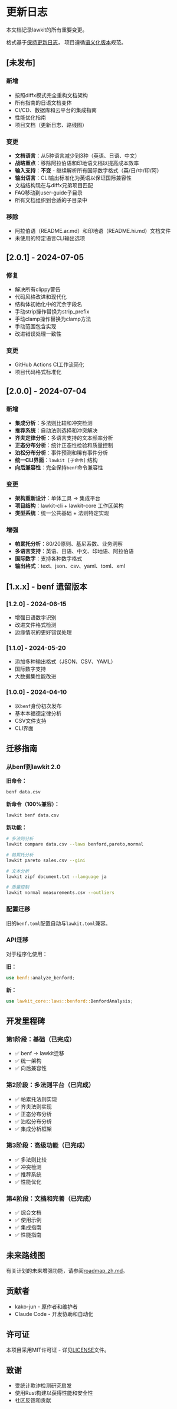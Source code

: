 # 更新日志

本文档记录lawkit的所有重要变更。

格式基于[保持更新日志](https://keepachangelog.com/zh-CN/1.0.0/)，
项目遵循[语义化版本](https://semver.org/lang/zh-CN/)规范。

## [未发布]

### 新增
- 按照diffx模式完全重构文档架构
- 所有指南的日语文档变体
- CI/CD、数据库和云平台的集成指南
- 性能优化指南
- 项目文档（更新日志、路线图）

### 变更
- **文档语言**：从5种语言减少到3种（英语、日语、中文）
- **战略重点**：移除阿拉伯语和印地语文档以提高成本效率
- **输入支持**：**不变** - 继续解析所有国际数字格式（英/日/中/印/阿）
- **输出语言**：CLI输出标准化为英语以保证国际兼容性
- 文档结构现在与diffx兄弟项目匹配
- FAQ移动到user-guide子目录
- 所有文档组织到合适的子目录中

### 移除
- 阿拉伯语（README.ar.md）和印地语（README.hi.md）文档文件
- 未使用的特定语言CLI输出选项

## [2.0.1] - 2024-07-05

### 修复
- 解决所有clippy警告
- 代码风格改进和现代化
- 结构体初始化中的冗余字段名
- 手动strip操作替换为strip_prefix
- 手动clamp操作替换为clamp方法
- 手动范围包含实现
- 改进错误处理一致性

### 变更
- GitHub Actions CI工作流简化
- 项目代码格式标准化

## [2.0.0] - 2024-07-04

### 新增
- **集成分析**：多法则比较和冲突检测
- **推荐系统**：自动法则选择和冲突解决
- **齐夫定律分析**：多语言支持的文本频率分析
- **正态分布分析**：统计正态性检验和质量控制
- **泊松分布分析**：事件预测和稀有事件分析
- **统一CLI界面**：`lawkit [子命令]` 结构
- **向后兼容性**：完全保持`benf`命令兼容性

### 变更
- **架构重新设计**：单体工具 → 集成平台
- **项目结构**：lawkit-cli + lawkit-core 工作区架构
- **类型系统**：统一公共基础 + 法则特定实现

### 增强
- **帕累托分析**：80/20原则、基尼系数、业务洞察
- **多语言支持**：英语、日语、中文、印地语、阿拉伯语
- **国际数字**：支持各种数字格式
- **输出格式**：text、json、csv、yaml、toml、xml

## [1.x.x] - benf 遗留版本

### [1.2.0] - 2024-06-15
- 增强日语数字识别
- 改进文件格式检测
- 边缘情况的更好错误处理

### [1.1.0] - 2024-05-20
- 添加多种输出格式（JSON、CSV、YAML）
- 国际数字支持
- 大数据集性能改进

### [1.0.0] - 2024-04-10
- 以`benf`身份初次发布
- 基本本福德定律分析
- CSV文件支持
- CLI界面

## 迁移指南

### 从benf到lawkit 2.0

**旧命令：**
```bash
benf data.csv
```

**新命令（100%兼容）：**
```bash
lawkit benf data.csv
```

**新功能：**
```bash
# 多法则分析
lawkit compare data.csv --laws benford,pareto,normal

# 帕累托分析
lawkit pareto sales.csv --gini

# 文本分析
lawkit zipf document.txt --language ja

# 质量控制
lawkit normal measurements.csv --outliers
```

### 配置迁移

旧的`benf.toml`配置自动与`lawkit.toml`兼容。

### API迁移

对于程序化使用：

**旧：**
```rust
use benf::analyze_benford;
```

**新：**
```rust
use lawkit_core::laws::benford::BenfordAnalysis;
```

## 开发里程碑

### 第1阶段：基础（已完成）
- ✅ benf → lawkit迁移
- ✅ 统一架构
- ✅ 向后兼容性

### 第2阶段：多法则平台（已完成）
- ✅ 帕累托法则实现
- ✅ 齐夫法则实现
- ✅ 正态分布分析
- ✅ 泊松分布分析
- ✅ 集成分析框架

### 第3阶段：高级功能（已完成）
- ✅ 多法则比较
- ✅ 冲突检测
- ✅ 推荐系统
- ✅ 性能优化

### 第4阶段：文档和完善（已完成）
- ✅ 综合文档
- ✅ 使用示例
- ✅ 集成指南
- ✅ 性能指南

## 未来路线图

有关计划的未来增强功能，请参阅[roadmap_zh.md](roadmap_zh.md)。

## 贡献者

- kako-jun - 原作者和维护者
- Claude Code - 开发协助和自动化

## 许可证

本项目采用MIT许可证 - 详见[LICENSE](../LICENSE)文件。

## 致谢

- 受统计欺诈检测研究启发
- 使用Rust构建以获得性能和安全性
- 社区反馈和贡献